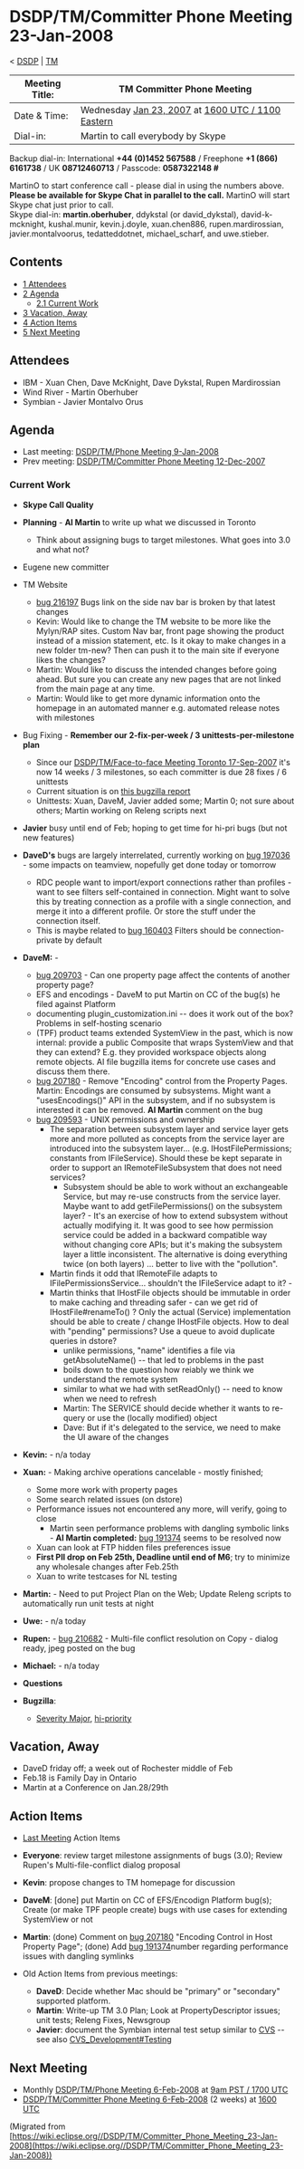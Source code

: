 

DSDP/TM/Committer Phone Meeting 23-Jan-2008
===========================================

< [DSDP](./DSDP "DSDP")‎ | [TM](./DSDP/TM "DSDP/TM")

| Meeting Title: | **TM Committer Phone Meeting** |
| --- | --- |
| Date & Time: | Wednesday [Jan 23, 2007](./index.php?title=Jan_23,_2007&action=edit&redlink=1 "Jan 23, 2007 (page does not exist)") at [1600 UTC / 1100 Eastern](http://www.timeanddate.com/worldclock/meetingdetails.html?year=2008&month=1&day=23&hour=16&min=00&sec=0&p1=224&p2=159&p3=250&p4=136&p5=223&iv=1800) |
| Dial-in: | Martin to call everybody by Skype |

Backup dial-in: International **+44 (0)1452 567588** / Freephone **+1 (866) 6161738** / UK **08712460713** / Passcode: **0587322148 #**

MartinO to start conference call - please dial in using the numbers above.  
**Please be available for Skype Chat in parallel to the call.** MartinO will start Skype chat just prior to call.  
Skype dial-in: **martin.oberhuber**, ddykstal (or david\_dykstal), david-k-mcknight, kushal.munir, kevin.j.doyle, xuan.chen886, rupen.mardirossian, javier.montalvoorus, tedatteddotnet, michael\_scharf, and uwe.stieber.  

Contents
--------

*   [1 Attendees](#Attendees)
*   [2 Agenda](#Agenda)
    *   [2.1 Current Work](#Current-Work)
*   [3 Vacation, Away](#Vacation.2C-Away)
*   [4 Action Items](#Action-Items)
*   [5 Next Meeting](#Next-Meeting)

Attendees
---------

*   IBM - Xuan Chen, Dave McKnight, Dave Dykstal, Rupen Mardirossian
*   Wind River - Martin Oberhuber
*   Symbian - Javier Montalvo Orus

Agenda
------

*   Last meeting: [DSDP/TM/Phone Meeting 9-Jan-2008](./DSDP/TM/Phone_Meeting_9-Jan-2008 "DSDP/TM/Phone Meeting 9-Jan-2008")
*   Prev meeting: [DSDP/TM/Committer Phone Meeting 12-Dec-2007](./DSDP/TM/Committer_Phone_Meeting_12-Dec-2007 "DSDP/TM/Committer Phone Meeting 12-Dec-2007")

### Current Work

*   **Skype Call Quality**
*   **Planning** \- **AI Martin** to write up what we discussed in Toronto
    *   Think about assigning bugs to target milestones. What goes into 3.0 and what not?
*   Eugene new committer
*   TM Website
    *   [bug 216197](https://bugs.eclipse.org/bugs/show_bug.cgi?id=216197) Bugs link on the side nav bar is broken by that latest changes
    *   Kevin: Would like to change the TM website to be more like the Mylyn/RAP sites. Custom Nav bar, front page showing the product instead of a mission statement, etc. Is it okay to make changes in a new folder tm-new? Then can push it to the main site if everyone likes the changes?
    *   Martin: Would like to discuss the intended changes before going ahead. But sure you can create any new pages that are not linked from the main page at any time.
    *   Martin: Would like to get more dynamic information onto the homepage in an automated manner e.g. automated release notes with milestones
*   Bug Fixing - **Remember our 2-fix-per-week / 3 unittests-per-milestone plan**
    *   Since our [DSDP/TM/Face-to-face Meeting Toronto 17-Sep-2007](./DSDP/TM/Face-to-face_Meeting_Toronto_17-Sep-2007 "DSDP/TM/Face-to-face Meeting Toronto 17-Sep-2007") it's now 14 weeks / 3 milestones, so each committer is due 28 fixes / 6 unittests
    *   Current situation is on [this bugzilla report](https://bugs.eclipse.org/bugs/report.cgi?x_axis_field=&y_axis_field=assigned_to&z_axis_field=&query_format=report-table&classification=DSDP&product=Target+Management&bug_status=RESOLVED&bug_status=VERIFIED&bug_status=CLOSED&chfieldfrom=2007-09-17&chfieldto=Now&chfield=bug_status&chfieldvalue=RESOLVED&format=table&action=wrap)
    *   Unittests: Xuan, DaveM, Javier added some; Martin 0; not sure about others; Martin working on Releng scripts next
*   **Javier** busy until end of Feb; hoping to get time for hi-pri bugs (but not new features)
*   **DaveD's** bugs are largely interrelated, currently working on [bug 197036](https://bugs.eclipse.org/bugs/show_bug.cgi?id=197036) \- some impacts on teamview, nopefully get done today or tomorrow
    *   RDC people want to import/export connections rather than profiles - want to see filters self-contained in connection. Might want to solve this by treating connection as a profile with a single connection, and merge it into a different profile. Or store the stuff under the connection itself.
    *   This is maybe related to [bug 160403](https://bugs.eclipse.org/bugs/show_bug.cgi?id=160403) Filters should be connection-private by default
*   **DaveM:** -
    *   [bug 209703](https://bugs.eclipse.org/bugs/show_bug.cgi?id=209703) \- Can one property page affect the contents of another property page?
    *   EFS and encodings - DaveM to put Martin on CC of the bug(s) he filed against Platform
    *   documenting plugin_customization.ini -- does it work out of the box? Problems in self-hosting scenario
    *   (TPF) product teams extended SystemView in the past, which is now internal: provide a public Composite that wraps SystemView and that they can extend? E.g. they provided workspace objects along remote objects. AI file bugzilla items for concrete use cases and discuss them there.
    *   [bug 207180](https://bugs.eclipse.org/bugs/show_bug.cgi?id=207180) \- Remove "Encoding" control from the Property Pages. Martin: Encodings are consumed by subsystems. Might want a "usesEncodings()" API in the subsystem, and if no subsystem is interested it can be removed. **AI Martin** comment on the bug
    *   [bug 209593](https://bugs.eclipse.org/bugs/show_bug.cgi?id=209593) \- UNIX permissions and ownership
        *   The separation between subsystem layer and service layer gets more and more polluted as concepts from the service layer are introduced into the subsystem layer... (e.g. IHostFilePermissions; constants from IFileService). Should these be kept separate in order to support an IRemoteFileSubsystem that does not need services?
            *   Subsystem should be able to work without an exchangeable Service, but may re-use constructs from the service layer. Maybe want to add getFilePermissions() on the subsystem layer? - It's an exercise of how to extend subsystem without actually modifying it. It was good to see how permission service could be added in a backward compatible way without changing core APIs; but it's making the subsystem layer a little inconsistent. The alternative is doing everything twice (on both layers) ... better to live with the "pollution".
        *   Martin finds it odd that IRemoteFile adapts to IFilePermissionsService... shouldn't the IFileService adapt to it? -
        *   Martin thinks that IHostFile objects should be immutable in order to make caching and threading safer - can we get rid of IHostFile#renameTo() ? Only the actual (Service) implementation should be able to create / change IHostFile objects. How to deal with "pending" permissions? Use a queue to avoid duplicate queries in dstore?
            *   unlike permissions, "name" identifies a file via getAbsoluteName() -- that led to problems in the past
            *   boils down to the question how reiably we think we understand the remote system
            *   similar to what we had with setReadOnly() -- need to know when we need to refresh
            *   Martin: The SERVICE should decide whether it wants to re-query or use the (locally modified) object
            *   Dave: But if it's delegated to the service, we need to make the UI aware of the changes
*   **Kevin:** \- n/a today
*   **Xuan:** \- Making archive operations cancelable - mostly finished;
    *   Some more work with property pages
    *   Some search related issues (on dstore)
    *   Performance issues not encountered any more, will verify, going to close
        *   Martin seen performance problems with dangling symbolic links - **AI Martin completed:** [bug 191374](https://bugs.eclipse.org/bugs/show_bug.cgi?id=191374) seems to be resolved now
    *   Xuan can look at FTP hidden files preferences issue
    *   **First PII drop on Feb 25th, Deadline until end of M6**; try to minimize any wholesale changes after Feb.25th
    *   Xuan to write testcases for NL testing
*   **Martin:** \- Need to put Project Plan on the Web; Update Releng scripts to automatically run unit tests at night
*   **Uwe:** \- n/a today
*   **Rupen:** \- [bug 210682](https://bugs.eclipse.org/bugs/show_bug.cgi?id=210682) \- Multi-file conflict resolution on Copy - dialog ready, jpeg posted on the bug
*   **Michael:** \- n/a today
*   **Questions**

*   **Bugzilla**:
    *   [Severity Major](https://bugs.eclipse.org/bugs/buglist.cgi?query_format=advanced&classification=DSDP&product=Target+Management&bug_status=UNCONFIRMED&bug_status=NEW&bug_status=ASSIGNED&bug_status=REOPENED&bug_severity=blocker&bug_severity=critical&bug_severity=major&cmdtype=doit), [hi-priority](https://bugs.eclipse.org/bugs/buglist.cgi?query_format=advanced&classification=DSDP&product=Target+Management&bug_status=UNCONFIRMED&bug_status=NEW&bug_status=ASSIGNED&bug_status=REOPENED&cmdtype=doit&field0-0-0=priority&type0-0-0=regexp&value0-0-0=P%5B12%5D&field0-0-1=bug_severity&type0-0-1=regexp&value0-0-1=blocker%7Ccritical%7Cmajor)

Vacation, Away
--------------

*   DaveD friday off; a week out of Rochester middle of Feb
*   Feb.18 is Family Day in Ontario
*   Martin at a Conference on Jan.28/29th

  

Action Items
------------

*   [Last Meeting](./DSDP/TM/Committer_Phone_Meeting_12-Dec-2007#Action_Items "DSDP/TM/Committer Phone Meeting 12-Dec-2007") Action Items
*   **Everyone**: review target milestone assignments of bugs (3.0); Review Rupen's Multi-file-conflict dialog proposal
*   **Kevin**: propose changes to TM homepage for discussion
*   **DaveM**: \[done\] put Martin on CC of EFS/Encodign Platform bug(s); Create (or make TPF people create) bugs with use cases for extending SystemView or not
*   **Martin**: (done) Comment on [bug 207180](https://bugs.eclipse.org/bugs/show_bug.cgi?id=207180) "Encoding Control in Host Property Page"; (done) Add [bug 191374](https://bugs.eclipse.org/bugs/show_bug.cgi?id=191374)number regarding performance issues with dangling symlinks

*   Old Action Items from previous meetings:
    *   **DaveD**: Decide whether Mac should be "primary" or "secondary" supported platform.
    *   **Martin**: Write-up TM 3.0 Plan; Look at PropertyDescriptor issues; unit tests; Releng Fixes, Newsgroup
    *   **Javier**: document the Symbian internal test setup similar to [CVS](https://bugs.eclipse.org/bugs/show_bug.cgi?id=204138#c20) \-\- see also [CVS_Development#Testing](./CVS_Development#Testing "CVS Development")

Next Meeting
------------

*   Monthly [DSDP/TM/Phone Meeting 6-Feb-2008](./DSDP/TM/Phone_Meeting_6-Feb-2008 "DSDP/TM/Phone Meeting 6-Feb-2008") at [9am PST / 1700 UTC](http://www.timeanddate.com/worldclock/fixedtime.html?month=2&day=6&year=2008&hour=16&min=00&sec=0&p1=0)
*   [DSDP/TM/Committer Phone Meeting 6-Feb-2008](./DSDP/TM/Committer_Phone_Meeting_6-Feb-2008 "DSDP/TM/Committer Phone Meeting 6-Feb-2008") (2 weeks) at [1600 UTC](http://www.timeanddate.com/worldclock/meetingdetails.html?year=2008&month=2&day=6&hour=16&min=00&sec=0&p1=224&p2=159&p3=250&p4=136&p5=223&iv=1800)


(Migrated from [https://wiki.eclipse.org//DSDP/TM/Committer_Phone_Meeting_23-Jan-2008](https://wiki.eclipse.org//DSDP/TM/Committer_Phone_Meeting_23-Jan-2008))